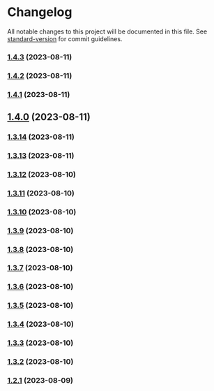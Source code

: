 # Changelog

All notable changes to this project will be documented in this file. See [standard-version](https://github.com/conventional-changelog/standard-version) for commit guidelines.

### [1.4.3](https://github.com/Hybes/blitz-for-league-only/compare/v1.4.2...v1.4.3) (2023-08-11)

### [1.4.2](https://github.com/Hybes/blitz-for-league-only/compare/v1.4.1...v1.4.2) (2023-08-11)

### [1.4.1](https://github.com/Hybes/blitz-for-league-only/compare/v1.4.0...v1.4.1) (2023-08-11)

## [1.4.0](https://github.com/Hybes/blitz-for-league-only/compare/v1.3.14...v1.4.0) (2023-08-11)

### [1.3.14](https://github.com/Hybes/blitz-for-league-only/compare/v1.3.13...v1.3.14) (2023-08-11)

### [1.3.13](https://github.com/Hybes/blitz-for-league-only/compare/v1.3.12...v1.3.13) (2023-08-11)

### [1.3.12](https://github.com/Hybes/blitz-for-league-only/compare/v1.3.11...v1.3.12) (2023-08-10)

### [1.3.11](https://github.com/Hybes/blitz-for-league-only/compare/v1.3.10...v1.3.11) (2023-08-10)

### [1.3.10](https://github.com/Hybes/blitz-for-league-only/compare/v1.3.9...v1.3.10) (2023-08-10)

### [1.3.9](https://github.com/Hybes/blitz-for-league-only/compare/v1.3.8...v1.3.9) (2023-08-10)

### [1.3.8](https://github.com/Hybes/blitz-for-league-only/compare/v1.3.7...v1.3.8) (2023-08-10)

### [1.3.7](https://github.com/Hybes/blitz-for-league-only/compare/v1.3.6...v1.3.7) (2023-08-10)

### [1.3.6](https://github.com/Hybes/blitz-for-league-only/compare/v1.3.5...v1.3.6) (2023-08-10)

### [1.3.5](https://github.com/Hybes/blitz-for-league-only/compare/v1.3.4...v1.3.5) (2023-08-10)

### [1.3.4](https://github.com/Hybes/blitz-for-league-only/compare/v1.3.3...v1.3.4) (2023-08-10)

### [1.3.3](https://github.com/Hybes/blitz-for-league-only/compare/v1.3.2...v1.3.3) (2023-08-10)

### [1.3.2](https://github.com/Hybes/blitz-for-league-only/compare/v1.2.1...v1.3.2) (2023-08-10)

### [1.2.1](https://github.com/Hybes/blitz-for-league-only/compare/v1.2.0...v1.2.1) (2023-08-09)
